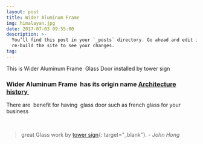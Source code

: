 ```yaml
---
layout: post
title: Wider Aluminum Frame
img: himalayan.jpg
date: 2017-07-03 09:55:00
description: >-
  You’ll find this post in your `_posts` directory. Go ahead and edit it and
  re-build the site to see your changes.
tag:
---
```


This is Wider Aluminum Frame&nbsp; Glass Door installed by tower sign

### Wider Aluminum Frame&nbsp; has its origin name&nbsp;[Architecture history&nbsp;](https://www.quora.com/Architecture-Why-are-French-doors-called-French-doors)

There are&nbsp; benefit for having&nbsp; glass door such as french glass for your business

&nbsp;

> great Glass work by [tower sign](http://towersign.com){: target="_blank"}. <cite>- John Hong</cite>

&nbsp;